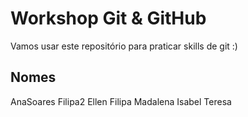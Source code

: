 # Workshop Git & GitHub

Vamos usar este repositório para praticar skills de git :)

## Nomes
AnaSoares
Filipa2
Ellen
Filipa
Madalena
Isabel
Teresa
